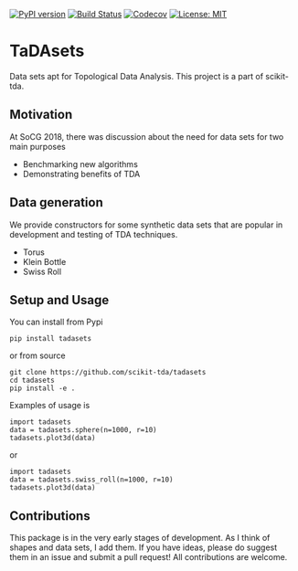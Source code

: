 [![PyPI version](https://badge.fury.io/py/tadasets.svg)](https://badge.fury.io/py/tadasets)
[![Build Status](https://travis-ci.org/scikit-tda/tadasets.svg?branch=master)](https://travis-ci.org/scikit-tda/tadasets)
[![Codecov](https://codecov.io/gh/scikit-tda/tadasets/branch/master/graph/badge.svg)](https://codecov.io/gh/scikit-tda/tadasets)
[![License: MIT](https://img.shields.io/badge/License-MIT-yellow.svg)](https://opensource.org/licenses/MIT)


# TaDAsets
Data sets apt for Topological Data Analysis. This project is a part of scikit-tda.

## Motivation

At SoCG 2018, there was discussion about the need for data sets for two main purposes
- Benchmarking new algorithms
- Demonstrating benefits of TDA

## Data generation

We provide constructors for some synthetic data sets that are popular in development and testing of TDA techniques.

* Torus
* Klein Bottle
* Swiss Roll

## Setup and Usage

You can install from Pypi
```
pip install tadasets
```

or from source

```
git clone https://github.com/scikit-tda/tadasets
cd tadasets
pip install -e .
```

Examples of usage is

```
import tadasets
data = tadasets.sphere(n=1000, r=10)
tadasets.plot3d(data)
```

or 

```
import tadasets
data = tadasets.swiss_roll(n=1000, r=10)
tadasets.plot3d(data)
```

## Contributions

This package is in the very early stages of development. As I think of shapes and data sets, I add them.  If you have ideas, please do suggest them in an issue and submit a pull request! All contributions are welcome.
